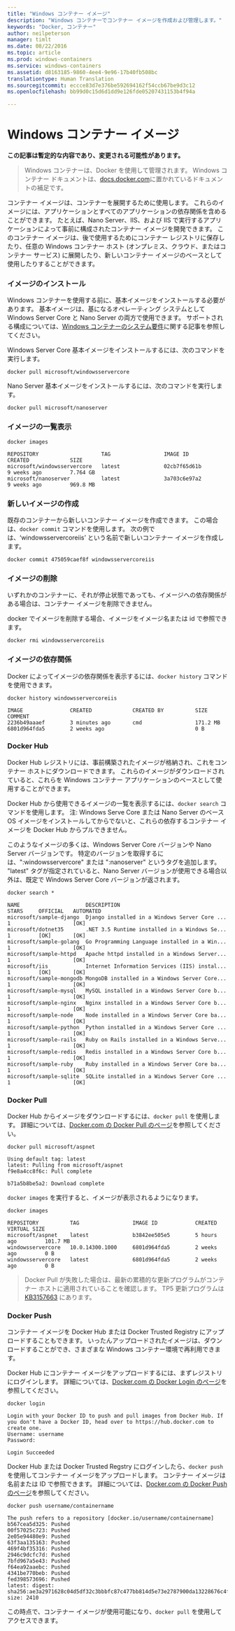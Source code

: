 ```yaml
---
title: "Windows コンテナー イメージ"
description: "Windows コンテナーでコンテナー イメージを作成および管理します。"
keywords: "Docker, コンテナー"
author: neilpeterson
manager: timlt
ms.date: 08/22/2016
ms.topic: article
ms.prod: windows-containers
ms.service: windows-containers
ms.assetid: d8163185-9860-4ee4-9e96-17b40fb508bc
translationtype: Human Translation
ms.sourcegitcommit: eccce83d7e376be592694162f54ccb67be9d3c12
ms.openlocfilehash: bb99d0c15d6d1dd9e126fde05207431153b4f94a

---
```


# Windows コンテナー イメージ

**この記事は暫定的な内容であり、変更される可能性があります。** 

>Windows コンテナーは、Docker を使用して管理されます。 Windows コンテナー ドキュメントは、[docs.docker.com](https://docs.docker.com/)に置かれているドキュメントの補足です。

コンテナー イメージは、コンテナーを展開するために使用します。 これらのイメージには、アプリケーションとすべてのアプリケーションの依存関係を含めることができます。 たとえば、Nano Server、IIS、および IIS で実行するアプリケーションによって事前に構成されたコンテナー イメージを開発できます。 このコンテナー イメージは、後で使用するためにコンテナー レジストリに保存したり、任意の Windows コンテナー ホスト (オンプレミス、クラウド、またはコンテナー サービス) に展開したり、新しいコンテナー イメージのベースとして使用したりすることができます。

### イメージのインストール

Windows コンテナーを使用する前に、基本イメージをインストールする必要があります。 基本イメージは、基になるオペレーティング システムとして Windows Server Core と Nano Server の両方で使用できます。 サポートされる構成については、[Windows コンテナーのシステム要件](../deployment/system_requirements.md)に関する記事を参照してください。

Windows Server Core 基本イメージをインストールするには、次のコマンドを実行します。

```none
docker pull microsoft/windowsservercore
```

Nano Server 基本イメージをインストールするには、次のコマンドを実行します。

```none
docker pull microsoft/nanoserver
```

### イメージの一覧表示

```none
docker images

REPOSITORY                    TAG                 IMAGE ID            CREATED             SIZE
microsoft/windowsservercore   latest              02cb7f65d61b        9 weeks ago         7.764 GB
microsoft/nanoserver          latest              3a703c6e97a2        9 weeks ago         969.8 MB
```

### 新しいイメージの作成

既存のコンテナーから新しいコンテナー イメージを作成できます。 この場合は、`docker commit` コマンドを使用します。 次の例では、‘windowsservercoreiis’ という名前で新しいコンテナー イメージを作成します。

```none
docker commit 475059caef8f windowsservercoreiis
```

### イメージの削除

いずれかのコンテナーに、それが停止状態であっても、イメージへの依存関係がある場合は、コンテナー イメージを削除できません。

docker でイメージを削除する場合、イメージをイメージ名または id で参照できます。

```none
docker rmi windowsservercoreiis
```

### イメージの依存関係

Docker によってイメージの依存関係を表示するには、`docker history` コマンドを使用できます。

```none
docker history windowsservercoreiis

IMAGE               CREATED             CREATED BY          SIZE                COMMENT
2236b49aaaef        3 minutes ago       cmd                 171.2 MB
6801d964fda5        2 weeks ago                             0 B
```

### Docker Hub

Docker Hub レジストリには、事前構築されたイメージが格納され、これをコンテナー ホストにダウンロードできます。 これらのイメージがダウンロードされていると、これらを Windows コンテナー アプリケーションのベースとして使用することができます。

Docker Hub から使用できるイメージの一覧を表示するには、`docker search` コマンドを使用します。 注: Windows Serve Core または Nano Server のベース OS イメージをインストールしてからでないと、これらの依存するコンテナー イメージを Docker Hub からプルできません。

このようなイメージの多くは、Windows Server Core バージョンや Nano Server バージョンです。 特定のバージョンを取得するには、":windowsservercore" または ":nanoserver" というタグを追加します。 "latest" タグが指定されていると、Nano Server バージョンが使用できる場合以外は、既定で Windows Server Core バージョンが返されます。


```none
docker search *

NAME                     DESCRIPTION                                     STARS     OFFICIAL   AUTOMATED
microsoft/sample-django  Django installed in a Windows Server Core ...   1                    [OK]
microsoft/dotnet35       .NET 3.5 Runtime installed in a Windows Se...   1         [OK]       [OK]
microsoft/sample-golang  Go Programming Language installed in a Win...   1                    [OK]
microsoft/sample-httpd   Apache httpd installed in a Windows Server...   1                    [OK]
microsoft/iis            Internet Information Services (IIS) instal...   1         [OK]       [OK]
microsoft/sample-mongodb MongoDB installed in a Windows Server Core...   1                    [OK]
microsoft/sample-mysql   MySQL installed in a Windows Server Core b...   1                    [OK]
microsoft/sample-nginx   Nginx installed in a Windows Server Core b...   1                    [OK]
microsoft/sample-node    Node installed in a Windows Server Core ba...   1                    [OK]
microsoft/sample-python  Python installed in a Windows Server Core ...   1                    [OK]
microsoft/sample-rails   Ruby on Rails installed in a Windows Serve...   1                    [OK]
microsoft/sample-redis   Redis installed in a Windows Server Core b...   1                    [OK]
microsoft/sample-ruby    Ruby installed in a Windows Server Core ba...   1                    [OK]
microsoft/sample-sqlite  SQLite installed in a Windows Server Core ...   1                    [OK]
```

### Docker Pull

Docker Hub からイメージをダウンロードするには、`docker pull` を使用します。 詳細については、[Docker.com の Docker Pull のページ](https://docs.docker.com/engine/reference/commandline/pull/)を参照してください。

```none
docker pull microsoft/aspnet

Using default tag: latest
latest: Pulling from microsoft/aspnet
f9e8a4cc8f6c: Pull complete

b71a5b8be5a2: Download complete
```

`docker images` を実行すると、イメージが表示されるようになります。

```none
docker images

REPOSITORY          TAG                 IMAGE ID            CREATED             VIRTUAL SIZE
microsoft/aspnet    latest              b3842ee505e5        5 hours ago         101.7 MB
windowsservercore   10.0.14300.1000     6801d964fda5        2 weeks ago         0 B
windowsservercore   latest              6801d964fda5        2 weeks ago         0 B
```

> Docker Pull が失敗した場合は、最新の累積的な更新プログラムがコンテナー ホストに適用されていることを確認します。 TP5 更新プログラムは [KB3157663]( https://support.microsoft.com/en-us/kb/3157663) にあります。

### Docker Push

コンテナー イメージを Docker Hub または Docker Trusted Registry にアップロードすることもできます。 いったんアップロードされたイメージは、ダウンロードすることができ、さまざまな Windows コンテナー環境で再利用できます。

Docker Hub にコンテナー イメージをアップロードするには、まずレジストリにログインします。 詳細については、[Docker.com の Docker Login のページ]( https://docs.docker.com/engine/reference/commandline/login/)を参照してください。

```none
docker login

Login with your Docker ID to push and pull images from Docker Hub. If you don't have a Docker ID, head over to https://hub.docker.com to create one.
Username: username
Password:

Login Succeeded
```

Docker Hub または Docker Trusted Regstry にログインしたら、`docker push` を使用してコンテナー イメージをアップロードします。 コンテナー イメージは名前または ID で参照できます。 詳細については、[Docker.com の Docker Push のページ]( https://docs.docker.com/engine/reference/commandline/push/)を参照してください。

```none
docker push username/containername

The push refers to a repository [docker.io/username/containername]
b567cea5d325: Pushed
00f57025c723: Pushed
2e05e94480e9: Pushed
63f3aa135163: Pushed
469f4bf35316: Pushed
2946c9dcfc7d: Pushed
7bfd967a5e43: Pushed
f64ea92aaebc: Pushed
4341be770beb: Pushed
fed398573696: Pushed
latest: digest: sha256:ae3a2971628c04d5df32c3bbbfc87c477bb814d5e73e2787900da13228676c4f size: 2410
```

この時点で、コンテナー イメージが使用可能になり、`docker pull` を使用してアクセスできます。






<!--HONumber=Sep16_HO1-->


